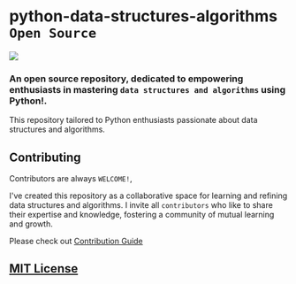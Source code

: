 # python-data-structures-algorithms `Open Source`

<img src="https://img.shields.io/badge/python-3670A0?style=for-the-badge&logo=python&logoColor=ffdd54" />

### An open source repository, dedicated to empowering enthusiasts in mastering `data structures and algorithms` using Python!.

This repository tailored to Python enthusiasts passionate about data structures and algorithms.

## Contributing

Contributors are always `WELCOME!`,

I've created this repository as a collaborative space for learning and refining data structures and algorithms. I invite all `contributors` who like to share their expertise and knowledge, fostering a community of mutual learning and growth.

Please check out [Contribution Guide](CONTRIBUTING.md)

## [MIT License](LICENSE)
